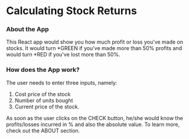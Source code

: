 # Calculating Stock Returns

### About the App

This React app would show you how much profit or loss you've made on stocks. It would turn *GREEN if you've made more than 50% profits and would turn *RED if you've lost more than 50%. 

### How does the App work?

The user needs to enter three inputs, namely: 
1. Cost price of the stock
2. Number of units bought
3. Current price of the stock.

As soon as the user clicks on the CHECK button, he/she would know the profits/losses incurred in % and also the absolute value. To learn more, check out the ABOUT section. 
